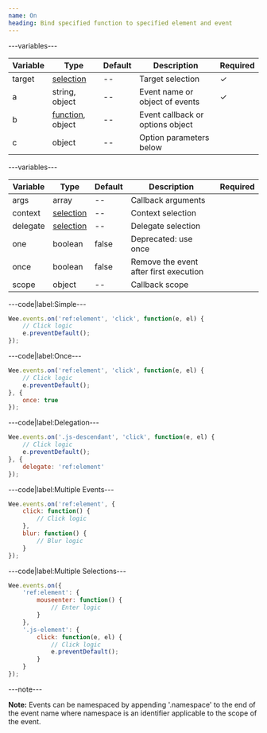 ```yaml
---
name: On
heading: Bind specified function to specified element and event
---
```


---variables---

| Variable | Type | Default | Description | Required |
| -- | -- | -- | -- | -- |
| target | [selection](/script#selection) | -- | Target selection | ✓ |
| a | string, object | -- | Event name or object of events | ✓ |
| b | [function](/script/#functions), object | -- | Event callback or options object ||
| c | object | -- | Option parameters below ||

---variables---

| Variable | Type | Default | Description | Required |
| -- | -- | -- | -- | -- |
| args | array | -- | Callback arguments ||
| context | [selection](/script#selection) | -- | Context selection ||
| delegate | [selection](/script#selection) | -- | Delegate selection ||
| one | boolean | false | Deprecated: use once ||
| once | boolean | false | Remove the event after first execution ||
| scope | object | -- | Callback scope ||

---code|label:Simple---

```javascript
Wee.events.on('ref:element', 'click', function(e, el) {
	// Click logic
	e.preventDefault();
});
```

---code|label:Once---

```javascript
Wee.events.on('ref:element', 'click', function(e, el) {
	// Click logic
	e.preventDefault();
}, {
	once: true
});
```

---code|label:Delegation---

```javascript
Wee.events.on('.js-descendant', 'click', function(e, el) {
	// Click logic
	e.preventDefault();
}, {
	delegate: 'ref:element'
});
```

---code|label:Multiple Events---

```javascript
Wee.events.on('ref:element', {
	click: function() {
		// Click logic
	},
	blur: function() {
		// Blur logic
	}
});
```

---code|label:Multiple Selections---

```javascript
Wee.events.on({
	'ref:element': {
		mouseenter: function() {
			// Enter logic
		}
	},
	'.js-element': {
		click: function(e, el) {
			// Click logic
			e.preventDefault();
		}
	}
});
```

---note---

**Note:** Events can be namespaced by appending '.namespace' to the end of the event name where namespace is an identifier applicable to the scope of the event.